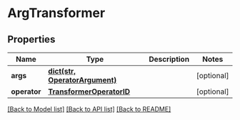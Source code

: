 # ArgTransformer

## Properties
Name | Type | Description | Notes
------------ | ------------- | ------------- | -------------
**args** | [**dict(str, OperatorArgument)**](OperatorArgument.md) |  | [optional] 
**operator** | [**TransformerOperatorID**](TransformerOperatorID.md) |  | [optional] 

[[Back to Model list]](README.md#documentation-for-models) [[Back to API list]](README.md#documentation-for-api-endpoints) [[Back to README]](README.md)


